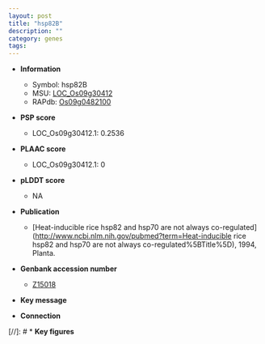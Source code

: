 ```yaml
---
layout: post
title: "hsp82B"
description: ""
category: genes
tags: 
---
```


* **Information**  
    + Symbol: hsp82B  
    + MSU: [LOC_Os09g30412](http://rice.plantbiology.msu.edu/cgi-bin/ORF_infopage.cgi?orf=LOC_Os09g30412)  
    + RAPdb: [Os09g0482100](http://rapdb.dna.affrc.go.jp/viewer/gbrowse_details/irgsp1?name=Os09g0482100)  

* **PSP score**  
    + LOC_Os09g30412.1: 0.2536 

* **PLAAC score**  
    + LOC_Os09g30412.1: 0 

* **pLDDT score**
    + NA


* **Publication**  
    + [Heat-inducible rice hsp82 and hsp70 are not always co-regulated](http://www.ncbi.nlm.nih.gov/pubmed?term=Heat-inducible rice hsp82 and hsp70 are not always co-regulated%5BTitle%5D), 1994, Planta.

* **Genbank accession number**  
    + [Z15018](http://www.ncbi.nlm.nih.gov/nuccore/Z15018)

* **Key message**  

* **Connection**  

[//]: # * **Key figures**  


